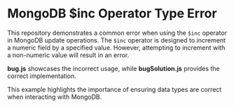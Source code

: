# MongoDB $inc Operator Type Error

This repository demonstrates a common error when using the `$inc` operator in MongoDB update operations.  The `$inc` operator is designed to increment a numeric field by a specified value.  However, attempting to increment with a non-numeric value will result in an error.

**bug.js** showcases the incorrect usage, while **bugSolution.js** provides the correct implementation.

This example highlights the importance of ensuring data types are correct when interacting with MongoDB.